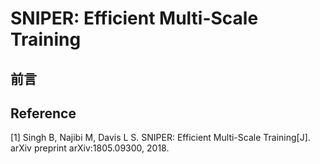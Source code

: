 # SNIPER: Efficient Multi-Scale Training

## 前言


## Reference

\[1\] Singh B, Najibi M, Davis L S. SNIPER: Efficient Multi-Scale Training[J]. arXiv preprint arXiv:1805.09300, 2018.